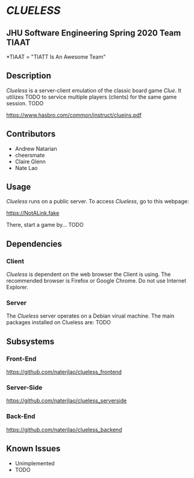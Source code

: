 # *CLUELESS*
## JHU Software Engineering Spring 2020 Team TIAAT
*TIAAT = "TIATT Is An Awesome Team"

## Description
*Clueless* is a server-client emulation of the classic board game *Clue*. It utilizes TODO to service multiple players (clients) for the same game session. TODO

https://www.hasbro.com/common/instruct/clueins.pdf

## Contributors
* Andrew Natarian
* cheersmate
* Claire Glenn
* Nate Lao

## Usage
*Clueless* runs on a public server. To access *Clueless*, go to this webpage:

https://NotALink.fake

There, start a game by... TODO

## Dependencies

### Client
*Clueless* is dependent on the web browser the Client is using. The recommended browser is Firefox or Google Chrome. Do not use Internet Explorer.

### Server
The *Clueless* server operates on a Debian virual machine. The main packages installed on Clueless are:
TODO

## Subsystems

### Front-End
https://github.com/naterjlao/clueless_frontend

### Server-Side
https://github.com/naterjlao/clueless_serverside

### Back-End
https://github.com/naterjlao/clueless_backend

## Known Issues
* Unimplemented
* TODO
